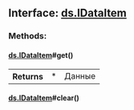 ## **Interface: <a href="https://github.com/LiveTex/Node-Polina/tree/public/docs/Node-Polina/ds/interfaces/ds.IDataItem.md">ds.IDataItem</a>**

 






### **Methods:**



#### <a href="https://github.com/LiveTex/Node-Polina/tree/public/docs/Node-Polina/ds/interfaces/ds.IDataItem.md">ds.IDataItem</a>#get()

 




<table>
  <tr>
    <th>Returns</th><td>*</td><td>Данные</td>
  </tr>
</table>




#### <a href="https://github.com/LiveTex/Node-Polina/tree/public/docs/Node-Polina/ds/interfaces/ds.IDataItem.md">ds.IDataItem</a>#clear()

  









